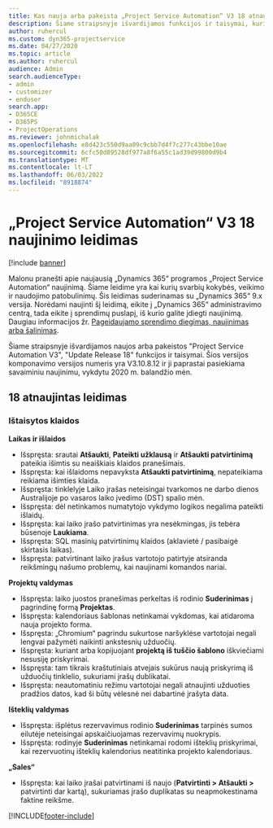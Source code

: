 ```yaml
---
title: Kas nauja arba pakeista „Project Service Automation“ V3 18 atnaujintame leidime
description: Šiame straipsnyje išvardijamos funkcijos ir taisymai, kuriuos galima rasti "Project Service Automation Update Release 18", V3.
author: ruhercul
ms.custom: dyn365-projectservice
ms.date: 04/27/2020
ms.topic: article
ms.author: ruhercul
audience: Admin
search.audienceType:
- admin
- customizer
- enduser
search.app:
- D365CE
- D365PS
- ProjectOperations
ms.reviewer: johnmichalak
ms.openlocfilehash: e8d423c550d9aa09c9cbb7d4f7c277c43bbe10ae
ms.sourcegitcommit: 6cfc50d89528df977a8f6a55c1ad39d99800d9b4
ms.translationtype: MT
ms.contentlocale: lt-LT
ms.lasthandoff: 06/03/2022
ms.locfileid: "8918874"
---
```

# <a name="project-service-automation-update-release-18-v3"></a>„Project Service Automation“ V3 18 naujinimo leidimas

[!include [banner](../includes/psa-now-project-operations.md)]

Malonu pranešti apie naujausią „Dynamics 365“ programos „Project Service Automation“ naujinimą. Šiame leidime yra kai kurių svarbių kokybės, veikimo ir naudojimo patobulinimų. Šis leidimas suderinamas su „Dynamics 365“ 9.x versija. Norėdami naujinti šį leidimą, eikite į „Dynamics 365“ administravimo centrą, tada eikite į sprendimų puslapį, iš kurio galite įdiegti naujinimą. Daugiau informacijos žr. [Pageidaujamo sprendimo diegimas, naujinimas arba šalinimas](/power-platform/admin/install-remove-preferred-solution).

Šiame straipsnyje išvardijamos naujos arba pakeistos "Project Service Automation V3", "Update Release 18" funkcijos ir taisymai. Šios versijos komponavimo versijos numeris yra V3.10.8.12 ir ji paprastai pasiekiama savaiminiu naujinimu, vykdytu 2020 m. balandžio mėn.

## <a name="update-release-18"></a>18 atnaujintas leidimas

### <a name="bug-fixes"></a>Ištaisytos klaidos

**Laikas ir išlaidos**

- Išspręsta: srautai **Atšaukti**, **Pateikti užklausą** ir **Atšaukti patvirtinimą** pateikia išimtis su neaiškiais klaidos pranešimais.
- Išspręsta: kai išlaidoms nepavyksta **Atšaukti patvirtinimą**, nepateikiama reikiama išimties klaida.
- Išspręsta: tinklelyje Laiko įrašas neteisingai tvarkomos ne darbo dienos Australijoje po vasaros laiko įvedimo (DST) spalio mėn.
- Išspręsta: dėl netinkamos numatytojo vykdymo logikos negalima pateikti išlaidų.
- Išspręsta: kai laiko įrašo patvirtinimas yra nesėkmingas, jis tebėra būsenoje **Laukiama**.
- Išspręsta: SQL masinių patvirtinimų klaidos (aklavietė / pasibaigė skirtasis laikas).
- Išspręsta: patvirtinant laiko įrašus vartotojo patirtyje atsiranda reikšmingų našumo problemų, kai naujinami komandos nariai.

**Projektų valdymas**

- Išspręsta: laiko juostos pranešimas perkeltas iš rodinio **Suderinimas** į pagrindinę formą **Projektas**.
- Išspręsta: kalendoriaus šablonas netinkamai vykdomas, kai atidaroma nauja projekto forma.
- Išspręsta: „Chromium“ pagrindu sukurtose naršyklėse vartotojai negali lengvai pažymėti naikinti ankstesnių užduočių.
- Išspręsta: kuriant arba kopijuojant **projektą iš tuščio šablono** iškviečiami nesusiję priskyrimai.
- Išspręsta: tam tikrais kraštutiniais atvejais sukūrus naują priskyrimą iš užduočių tinklelio, sukuriami įrašų dublikatai.
- Išspręsta: neautomatiniu režimu vartotojai negali atnaujinti užduoties pradžios datos, kad ši būtų vėlesnė nei dabartinė įrašyta data.

**Išteklių valdymas**

- Išspręsta: išplėtus rezervavimus rodinio **Suderinimas** tarpinės sumos eilutėje neteisingai apskaičiuojamas rezervavimų nuokrypis.
- Išspręsta: rodinyje **Suderinimas** netinkamai rodomi išteklių priskyrimai, kai rezervuotinų išteklių kalendorius neatitinka projekto kalendoriaus.

**„Sales“**

- Išspręsta: kai laiko įrašai patvirtinami iš naujo (**Patvirtinti > Atšaukti >** patvirtinti dar kartą), sukuriamas įrašo duplikatas su neapmokestinama faktine reikšme.


[!INCLUDE[footer-include](../includes/footer-banner.md)]
